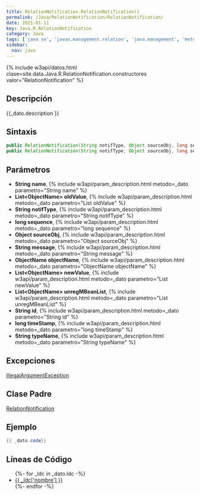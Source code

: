 ```yaml
---
title: RelationNotification.RelationNotification()
permalink: /Java/RelationNotification/RelationNotification/
date: 2021-01-11
key: Java.R.RelationNotification
category: Java
tags: ['java se', 'javax.management.relation', 'java.management', 'metodo java', 'Java 1.5']
sidebar: 
  nav: java
---
```


{% include w3api/datos.html clase=site.data.Java.R.RelationNotification.constructores valor="RelationNotification" %}

## Descripción
{{_dato.description }}

## Sintaxis
~~~java
public RelationNotification(String notifType, Object sourceObj, long sequence, long timeStamp, String message, String id, String typeName, ObjectName objectName, String name, List<ObjectName> newValue, List<ObjectName> oldValue) throws IllegalArgumentException
public RelationNotification(String notifType, Object sourceObj, long sequence, long timeStamp, String message, String id, String typeName, ObjectName objectName, List<ObjectName> unregMBeanList) throws IllegalArgumentException
~~~

## Parámetros
* **String name**,  {% include w3api/param_description.html metodo=_dato parametro="String name" %}
* **List&lt;ObjectName&gt; oldValue**,  {% include w3api/param_description.html metodo=_dato parametro="List<ObjectName> oldValue" %}
* **String notifType**,  {% include w3api/param_description.html metodo=_dato parametro="String notifType" %}
* **long sequence**,  {% include w3api/param_description.html metodo=_dato parametro="long sequence" %}
* **Object sourceObj**,  {% include w3api/param_description.html metodo=_dato parametro="Object sourceObj" %}
* **String message**,  {% include w3api/param_description.html metodo=_dato parametro="String message" %}
* **ObjectName objectName**,  {% include w3api/param_description.html metodo=_dato parametro="ObjectName objectName" %}
* **List&lt;ObjectName&gt; newValue**,  {% include w3api/param_description.html metodo=_dato parametro="List<ObjectName> newValue" %}
* **List&lt;ObjectName&gt; unregMBeanList**,  {% include w3api/param_description.html metodo=_dato parametro="List<ObjectName> unregMBeanList" %}
* **String id**,  {% include w3api/param_description.html metodo=_dato parametro="String id" %}
* **long timeStamp**,  {% include w3api/param_description.html metodo=_dato parametro="long timeStamp" %}
* **String typeName**,  {% include w3api/param_description.html metodo=_dato parametro="String typeName" %}

## Excepciones
[IllegalArgumentException](/Java/IllegalArgumentException/)

## Clase Padre
[RelationNotification](/Java/RelationNotification/)

## Ejemplo
~~~java
{{ _dato.code}}
~~~

## Líneas de Código
<ul>
{%- for _ldc in _dato.ldc -%}
   <li>
       <a href="{{_ldc['url'] }}">{{ _ldc['nombre'] }}</a>
   </li>
{%- endfor -%}
</ul>
